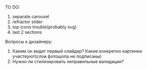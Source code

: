 TO DO:

1. separate carousel
2. refractor slider
3. top icons trouble(probably svg)
4. last 2 sections


Вопросы к дизайнеру:
1. Каким он видит первый слайдер? Какие конкретно картинки участвуют(слои фотошопа не подписаны)
2. Нужно ли стилизировать неправильные валидации? 
